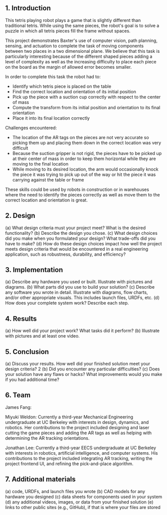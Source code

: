 ## 1. Introduction

This tetris playing robot plays a game that is slightly different than traditional tetris. While using the same pieces, the robot's goal is to solve a puzzle in which all tetris pieces fill the frame without spaces.

This project demonstrates Baxter's use of computer vision, path planning, sensing, and actuation to complete the task of moving components between two places in a two dimensional plane. We believe that this task is particularly interesting because of the different shaped pieces adding a level of complexity as well as the increasing difficulty to place each piece on the board as the margin of allowed error becomes smaller.

In order to complete this task the robot had to:
  - Identify which tetris piece is placed on the table
  - Find the correct location and orientation of its initial position
  - Pick up the piece with a suction cup correctly with respect to the center of mass
  - Compute the transform from its initial position and orientation to its final orientation
  - Place it into its final location correctly
  
Challenges encountered:
  - The location of the AR tags on the pieces are not very accurate so picking them up and placing them down in the correct location was very difficult
  - Because the suction gripper is not rigid, the pieces have to be picked up at their center of mass in order to keep them horizontal while they are moving to the final location
  - While moving to its desired location, the arm would occasionally knock the piece it was trying to pick up out of the way or hit the piece it was carrying against the table or frame

These skills could be used by robots in construction or in warehouses where the need to identify the pieces correctly as well as move them to the correct location and orientation is great. 

## 2. Design
(a) What design criteria must your project meet? What is the desired functionality?
(b) Describe the design you chose.
(c) What design choices did you make when you formulated your design? What trade-offs did you
have to make?
(d) How do these design choices impact how well the project meets design criteria that would be
encountered in a real engineering application, such as robustness, durability, and efficiency?
## 3. Implementation
(a) Describe any hardware you used or built. Illustrate with pictures and diagrams.
(b) What parts did you use to build your solution?
(c) Describe any software you wrote in detail. Illustrate with diagrams, flow charts, and/or other
appropriate visuals. This includes launch files, URDFs, etc.
(d) How does your complete system work? Describe each step.
## 4. Results
(a) How well did your project work? What tasks did it perform?
(b) Illustrate with pictures and at least one video.
## 5. Conclusion
(a) Discuss your results. How well did your finished solution meet your design criteria?
2
(b) Did you encounter any particular difficulties?
(c) Does your solution have any flaws or hacks? What improvements would you make if you had
additional time?
## 6. Team

James Fang:

Miyuki Weldon: Currently a third-year Mechanical Engineering undergraduate at UC Berkeley with interests in design, dynamics, and robotics.
Her contributions to the project included designing and laser cutting the game pieces and adding the AR tags as well as helping with determining the AR tracking orientations.

Jonathan Lee: Currently a third-year EECS undergraduate at UC Berkeley with interests in robotics, artificial intelligence, and computer systems.
His contributions to the project included integrating AR tracking, writing the project frontend UI, and refining the pick-and-place algorithm.

## 7. Additional materials
(a) code, URDFs, and launch files you wrote
(b) CAD models for any hardware you designed
(c) data sheets for components used in your system
(d) any additional videos, images, or data from your finished solution
(e) links to other public sites (e.g., GitHub), if that is where your files are stored

